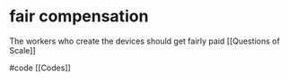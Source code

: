 # fair compensation
The workers who create the devices should get fairly paid
[[Questions of Scale]]

#code [[Codes]]